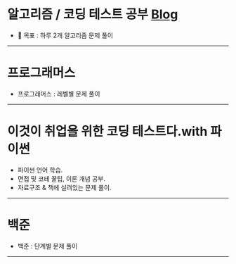 # 알고리즘 / 코딩 테스트 공부 [Blog](https://goshk95.tistory.com/)
- 🌈 목표 : 하루 2개 알고리즘 문제 풀이
---------

# 프로그래머스
- 프로그래머스 : 레벨별 문제 풀이

---------

# 이것이 취업을 위한 코딩 테스트다.with 파이썬
- 파이썬 언어 학습.
- 면접 및 코테 꿀팁, 이론 개념 공부.
- 자료구조 & 책에 실려있는 문제 풀이.

---------

# 백준
- 백준 : 단계별 문제 풀이
---------
